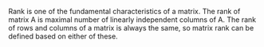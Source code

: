 Rank is one of the fundamental characteristics of a matrix.  The rank of matrix A is maximal number of linearly independent columns of A.  The rank of rows and columns of a matrix is always the same, so matrix rank can be defined based on either of these.
